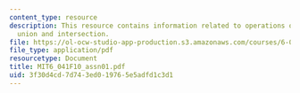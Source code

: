 ```yaml
---
content_type: resource
description: This resource contains information related to operations of complementation,
  union and intersection.
file: https://ol-ocw-studio-app-production.s3.amazonaws.com/courses/6-041-probabilistic-systems-analysis-and-applied-probability-fall-2010/3f30d4cd7d743ed019765e5adfd1c3d1_MIT6_041F10_assn01.pdf
file_type: application/pdf
resourcetype: Document
title: MIT6_041F10_assn01.pdf
uid: 3f30d4cd-7d74-3ed0-1976-5e5adfd1c3d1
---
```

